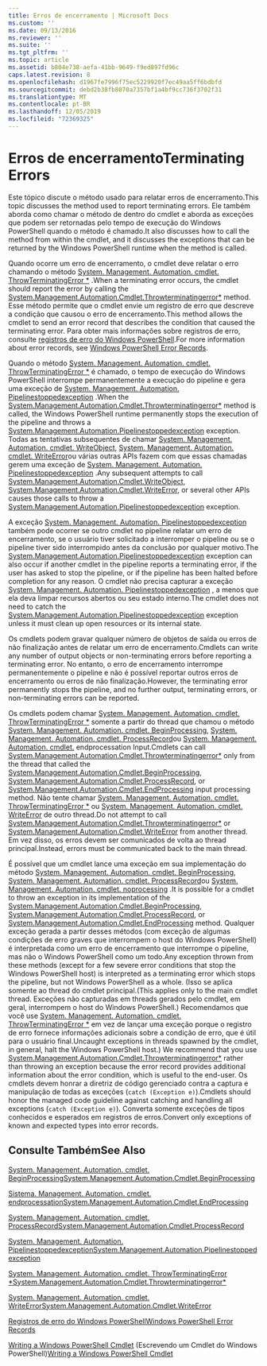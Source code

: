 ```yaml
---
title: Erros de encerramento | Microsoft Docs
ms.custom: ''
ms.date: 09/13/2016
ms.reviewer: ''
ms.suite: ''
ms.tgt_pltfrm: ''
ms.topic: article
ms.assetid: b804e738-aefa-41bb-9649-f9ed897fd96c
caps.latest.revision: 8
ms.openlocfilehash: d1967fe7996f75ec5229920f7ec49aa5ff6bdbfd
ms.sourcegitcommit: debd2b38fb8070a7357bf1a4bf9cc736f3702f31
ms.translationtype: MT
ms.contentlocale: pt-BR
ms.lasthandoff: 12/05/2019
ms.locfileid: "72369325"
---
```

# <a name="terminating-errors"></a><span data-ttu-id="e4c47-102">Erros de encerramento</span><span class="sxs-lookup"><span data-stu-id="e4c47-102">Terminating Errors</span></span>

<span data-ttu-id="e4c47-103">Este tópico discute o método usado para relatar erros de encerramento.</span><span class="sxs-lookup"><span data-stu-id="e4c47-103">This topic discusses the method used to report terminating errors.</span></span> <span data-ttu-id="e4c47-104">Ele também aborda como chamar o método de dentro do cmdlet e aborda as exceções que podem ser retornadas pelo tempo de execução do Windows PowerShell quando o método é chamado.</span><span class="sxs-lookup"><span data-stu-id="e4c47-104">It also discusses how to call the method from within the cmdlet, and it discusses the exceptions that can be returned by the Windows PowerShell runtime when the method is called.</span></span>

<span data-ttu-id="e4c47-105">Quando ocorre um erro de encerramento, o cmdlet deve relatar o erro chamando o método [System. Management. Automation. cmdlet. ThrowTerminatingError \*](/dotnet/api/System.Management.Automation.Cmdlet.ThrowTerminatingError) .</span><span class="sxs-lookup"><span data-stu-id="e4c47-105">When a terminating error occurs, the cmdlet should report the error by calling the [System.Management.Automation.Cmdlet.Throwterminatingerror\*](/dotnet/api/System.Management.Automation.Cmdlet.ThrowTerminatingError) method.</span></span> <span data-ttu-id="e4c47-106">Esse método permite que o cmdlet envie um registro de erro que descreve a condição que causou o erro de encerramento.</span><span class="sxs-lookup"><span data-stu-id="e4c47-106">This method allows the cmdlet to send an error record that describes the condition that caused the terminating error.</span></span> <span data-ttu-id="e4c47-107">Para obter mais informações sobre registros de erro, consulte [registros de erro do Windows PowerShell](./windows-powershell-error-records.md).</span><span class="sxs-lookup"><span data-stu-id="e4c47-107">For more information about error records, see [Windows PowerShell Error Records](./windows-powershell-error-records.md).</span></span>

<span data-ttu-id="e4c47-108">Quando o método [System. Management. Automation. cmdlet. ThrowTerminatingError \*](/dotnet/api/System.Management.Automation.Cmdlet.ThrowTerminatingError) é chamado, o tempo de execução do Windows PowerShell interrompe permanentemente a execução do pipeline e gera uma exceção de [System. Management. Automation. Pipelinestoppedexception](/dotnet/api/System.Management.Automation.PipelineStoppedException) .</span><span class="sxs-lookup"><span data-stu-id="e4c47-108">When the [System.Management.Automation.Cmdlet.Throwterminatingerror\*](/dotnet/api/System.Management.Automation.Cmdlet.ThrowTerminatingError) method is called, the  Windows PowerShell runtime permanently stops the execution of the pipeline and throws a [System.Management.Automation.Pipelinestoppedexception](/dotnet/api/System.Management.Automation.PipelineStoppedException) exception.</span></span> <span data-ttu-id="e4c47-109">Todas as tentativas subsequentes de chamar [System. Management. Automation. cmdlet. WriteObject](/dotnet/api/System.Management.Automation.Cmdlet.WriteObject), [System. Management. Automation. cmdlet. WriteError](/dotnet/api/System.Management.Automation.Cmdlet.WriteError)ou várias outras APIs fazem com que essas chamadas gerem uma exceção de [System. Management. Automation. Pipelinestoppedexception](/dotnet/api/System.Management.Automation.PipelineStoppedException) .</span><span class="sxs-lookup"><span data-stu-id="e4c47-109">Any subsequent attempts to call [System.Management.Automation.Cmdlet.WriteObject](/dotnet/api/System.Management.Automation.Cmdlet.WriteObject), [System.Management.Automation.Cmdlet.WriteError](/dotnet/api/System.Management.Automation.Cmdlet.WriteError), or several other APIs causes those calls to throw a [System.Management.Automation.Pipelinestoppedexception](/dotnet/api/System.Management.Automation.PipelineStoppedException) exception.</span></span>

<span data-ttu-id="e4c47-110">A exceção [System. Management. Automation. Pipelinestoppedexception](/dotnet/api/System.Management.Automation.PipelineStoppedException) também pode ocorrer se outro cmdlet no pipeline relatar um erro de encerramento, se o usuário tiver solicitado a interromper o pipeline ou se o pipeline tiver sido interrompido antes da conclusão por qualquer motivo.</span><span class="sxs-lookup"><span data-stu-id="e4c47-110">The [System.Management.Automation.Pipelinestoppedexception](/dotnet/api/System.Management.Automation.PipelineStoppedException) exception can also occur if another cmdlet in the pipeline reports a terminating error, if the user has asked to stop the pipeline, or if the pipeline has been halted before completion for any reason.</span></span> <span data-ttu-id="e4c47-111">O cmdlet não precisa capturar a exceção [System. Management. Automation. Pipelinestoppedexception](/dotnet/api/System.Management.Automation.PipelineStoppedException) , a menos que ela deva limpar recursos abertos ou seu estado interno.</span><span class="sxs-lookup"><span data-stu-id="e4c47-111">The cmdlet does not need to catch the [System.Management.Automation.Pipelinestoppedexception](/dotnet/api/System.Management.Automation.PipelineStoppedException) exception unless it must clean up open resources or its internal state.</span></span>

<span data-ttu-id="e4c47-112">Os cmdlets podem gravar qualquer número de objetos de saída ou erros de não finalização antes de relatar um erro de encerramento.</span><span class="sxs-lookup"><span data-stu-id="e4c47-112">Cmdlets can write any number of output objects or non-terminating errors before reporting a terminating error.</span></span> <span data-ttu-id="e4c47-113">No entanto, o erro de encerramento interrompe permanentemente o pipeline e não é possível reportar outros erros de encerramento ou erros de não finalização.</span><span class="sxs-lookup"><span data-stu-id="e4c47-113">However, the terminating error permanently stops the pipeline, and no further output, terminating errors, or non-terminating errors can be reported.</span></span>

<span data-ttu-id="e4c47-114">Os cmdlets podem chamar [System. Management. Automation. cmdlet. ThrowTerminatingError \*](/dotnet/api/System.Management.Automation.Cmdlet.ThrowTerminatingError) somente a partir do thread que chamou o método [System. Management. Automation. cmdlet. BeginProcessing](/dotnet/api/System.Management.Automation.Cmdlet.BeginProcessing), [System. Management. Automation. cmdlet. ProcessRecord](/dotnet/api/System.Management.Automation.Cmdlet.ProcessRecord)ou [System. Management. Automation. cmdlet.](/dotnet/api/System.Management.Automation.Cmdlet.EndProcessing) endprocessation Input.</span><span class="sxs-lookup"><span data-stu-id="e4c47-114">Cmdlets can call [System.Management.Automation.Cmdlet.Throwterminatingerror\*](/dotnet/api/System.Management.Automation.Cmdlet.ThrowTerminatingError) only from the thread that called the [System.Management.Automation.Cmdlet.BeginProcessing](/dotnet/api/System.Management.Automation.Cmdlet.BeginProcessing), [System.Management.Automation.Cmdlet.ProcessRecord](/dotnet/api/System.Management.Automation.Cmdlet.ProcessRecord), or [System.Management.Automation.Cmdlet.EndProcessing](/dotnet/api/System.Management.Automation.Cmdlet.EndProcessing) input processing method.</span></span> <span data-ttu-id="e4c47-115">Não tente chamar [System. Management. Automation. cmdlet. ThrowTerminatingError \*](/dotnet/api/System.Management.Automation.Cmdlet.ThrowTerminatingError) ou [System. Management. Automation. cmdlet. WriteError](/dotnet/api/System.Management.Automation.Cmdlet.WriteError) de outro thread.</span><span class="sxs-lookup"><span data-stu-id="e4c47-115">Do not attempt to call [System.Management.Automation.Cmdlet.Throwterminatingerror\*](/dotnet/api/System.Management.Automation.Cmdlet.ThrowTerminatingError) or [System.Management.Automation.Cmdlet.WriteError](/dotnet/api/System.Management.Automation.Cmdlet.WriteError) from another thread.</span></span> <span data-ttu-id="e4c47-116">Em vez disso, os erros devem ser comunicados de volta ao thread principal.</span><span class="sxs-lookup"><span data-stu-id="e4c47-116">Instead, errors must be communicated back to the main thread.</span></span>

<span data-ttu-id="e4c47-117">É possível que um cmdlet lance uma exceção em sua implementação do método [System. Management. Automation. cmdlet. BeginProcessing](/dotnet/api/System.Management.Automation.Cmdlet.BeginProcessing), [System. Management. Automation. cmdlet. ProcessRecord](/dotnet/api/System.Management.Automation.Cmdlet.ProcessRecord)ou [System. Management. Automation. cmdlet. noprocessing](/dotnet/api/System.Management.Automation.Cmdlet.EndProcessing) .</span><span class="sxs-lookup"><span data-stu-id="e4c47-117">It is possible for a cmdlet to throw an exception in its implementation of the [System.Management.Automation.Cmdlet.BeginProcessing](/dotnet/api/System.Management.Automation.Cmdlet.BeginProcessing), [System.Management.Automation.Cmdlet.ProcessRecord](/dotnet/api/System.Management.Automation.Cmdlet.ProcessRecord), or [System.Management.Automation.Cmdlet.EndProcessing](/dotnet/api/System.Management.Automation.Cmdlet.EndProcessing) method.</span></span> <span data-ttu-id="e4c47-118">Qualquer exceção gerada a partir desses métodos (com exceção de algumas condições de erro graves que interrompem o host do Windows PowerShell) é interpretada como um erro de encerramento que interrompe o pipeline, mas não o Windows PowerShell como um todo.</span><span class="sxs-lookup"><span data-stu-id="e4c47-118">Any exception thrown from these methods (except for a few severe error conditions that stop the Windows PowerShell host) is interpreted as a terminating error which stops the pipeline, but not Windows PowerShell as a whole.</span></span> <span data-ttu-id="e4c47-119">(Isso se aplica somente ao thread do cmdlet principal.</span><span class="sxs-lookup"><span data-stu-id="e4c47-119">(This applies only to the main cmdlet thread.</span></span> <span data-ttu-id="e4c47-120">Exceções não capturadas em threads gerados pelo cmdlet, em geral, interrompem o host do Windows PowerShell.) Recomendamos que você use [System. Management. Automation. cmdlet. ThrowTerminatingError \*](/dotnet/api/System.Management.Automation.Cmdlet.ThrowTerminatingError) em vez de lançar uma exceção porque o registro de erro fornece informações adicionais sobre a condição de erro, que é útil para o usuário final.</span><span class="sxs-lookup"><span data-stu-id="e4c47-120">Uncaught exceptions in threads spawned by the cmdlet, in general, halt the Windows PowerShell host.) We recommend that you use [System.Management.Automation.Cmdlet.Throwterminatingerror\*](/dotnet/api/System.Management.Automation.Cmdlet.ThrowTerminatingError) rather than throwing an exception because the error record provides additional information about the error condition, which is useful to the end-user.</span></span> <span data-ttu-id="e4c47-121">Os cmdlets devem honrar a diretriz de código gerenciado contra a captura e manipulação de todas as exceções (`catch (Exception e)`).</span><span class="sxs-lookup"><span data-stu-id="e4c47-121">Cmdlets should honor the managed code guideline against catching and handling all exceptions (`catch (Exception e)`).</span></span> <span data-ttu-id="e4c47-122">Converta somente exceções de tipos conhecidos e esperados em registros de erros.</span><span class="sxs-lookup"><span data-stu-id="e4c47-122">Convert only exceptions of known and expected types into error records.</span></span>

## <a name="see-also"></a><span data-ttu-id="e4c47-123">Consulte Também</span><span class="sxs-lookup"><span data-stu-id="e4c47-123">See Also</span></span>

[<span data-ttu-id="e4c47-124">System. Management. Automation. cmdlet. BeginProcessing</span><span class="sxs-lookup"><span data-stu-id="e4c47-124">System.Management.Automation.Cmdlet.BeginProcessing</span></span>](/dotnet/api/System.Management.Automation.Cmdlet.BeginProcessing)

[<span data-ttu-id="e4c47-125">Sistema. Management. Automation. cmdlet. endprocessation</span><span class="sxs-lookup"><span data-stu-id="e4c47-125">System.Management.Automation.Cmdlet.EndProcessing</span></span>](/dotnet/api/System.Management.Automation.Cmdlet.EndProcessing)

[<span data-ttu-id="e4c47-126">System. Management. Automation. cmdlet. ProcessRecord</span><span class="sxs-lookup"><span data-stu-id="e4c47-126">System.Management.Automation.Cmdlet.ProcessRecord</span></span>](/dotnet/api/System.Management.Automation.Cmdlet.ProcessRecord)

[<span data-ttu-id="e4c47-127">System. Management. Automation. Pipelinestoppedexception</span><span class="sxs-lookup"><span data-stu-id="e4c47-127">System.Management.Automation.Pipelinestoppedexception</span></span>](/dotnet/api/System.Management.Automation.PipelineStoppedException)

[<span data-ttu-id="e4c47-128">System. Management. Automation. cmdlet. ThrowTerminatingError \*</span><span class="sxs-lookup"><span data-stu-id="e4c47-128">System.Management.Automation.Cmdlet.Throwterminatingerror\*</span></span>](/dotnet/api/System.Management.Automation.Cmdlet.ThrowTerminatingError)

[<span data-ttu-id="e4c47-129">System. Management. Automation. cmdlet. WriteError</span><span class="sxs-lookup"><span data-stu-id="e4c47-129">System.Management.Automation.Cmdlet.WriteError</span></span>](/dotnet/api/System.Management.Automation.Cmdlet.WriteError)

[<span data-ttu-id="e4c47-130">Registros de erro do Windows PowerShell</span><span class="sxs-lookup"><span data-stu-id="e4c47-130">Windows PowerShell Error Records</span></span>](./windows-powershell-error-records.md)

<span data-ttu-id="e4c47-131">[Writing a Windows PowerShell Cmdlet](./writing-a-windows-powershell-cmdlet.md) (Escrevendo um Cmdlet do Windows PowerShell)</span><span class="sxs-lookup"><span data-stu-id="e4c47-131">[Writing a Windows PowerShell Cmdlet](./writing-a-windows-powershell-cmdlet.md)</span></span>

